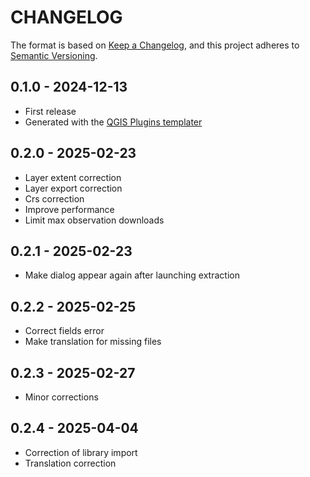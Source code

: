 # CHANGELOG

The format is based on [Keep a Changelog](https://keepachangelog.com/), and this project adheres to [Semantic Versioning](https://semver.org/).

<!--

Unreleased

## version_tag - YYYY-DD-mm

### Added

### Changed

### Removed

-->

## 0.1.0 - 2024-12-13

- First release
- Generated with the [QGIS Plugins templater](https://oslandia.gitlab.io/qgis/template-qgis-plugin/)

## 0.2.0 - 2025-02-23

- Layer extent correction
- Layer export correction
- Crs correction
- Improve performance
- Limit max observation downloads

## 0.2.1 - 2025-02-23

- Make dialog appear again after launching extraction

## 0.2.2 - 2025-02-25

- Correct fields error
- Make translation for missing files

## 0.2.3 - 2025-02-27

- Minor corrections

## 0.2.4 - 2025-04-04

- Correction of library import
- Translation correction
